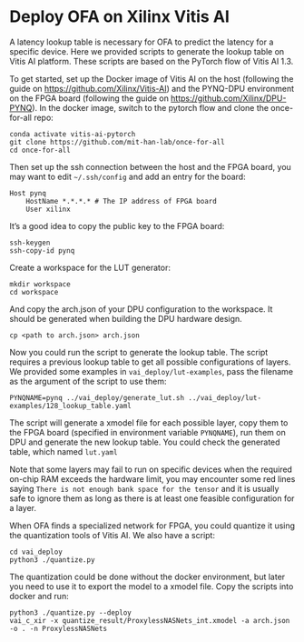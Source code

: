 # Deploy OFA on Xilinx Vitis AI

A latency lookup table is necessary for OFA to predict the latency for a specific device. Here we provided scripts to generate the lookup table on Vitis AI platform. These scripts are based on the PyTorch flow of Vitis AI 1.3.

To get started, set up the Docker image of Vitis AI on the host (following the guide on https://github.com/Xilinx/Vitis-AI) and the PYNQ-DPU environment on the FPGA board (following the guide on https://github.com/Xilinx/DPU-PYNQ). In the docker image, switch to the pytorch flow and clone the once-for-all repo:

```
conda activate vitis-ai-pytorch 
git clone https://github.com/mit-han-lab/once-for-all
cd once-for-all
```

Then set up the ssh connection between the host and the FPGA board, you may want to edit `~/.ssh/config` and add an entry for the board:

```
Host pynq
	HostName *.*.*.* # The IP address of FPGA board
	User xilinx
```

It’s a good idea to copy the public key to the FPGA board:

```
ssh-keygen
ssh-copy-id pynq
```

Create a workspace for the LUT generator:

```
mkdir workspace
cd workspace
```

And copy the arch.json of your DPU configuration to the workspace. It should be generated when building the DPU hardware design.

```
cp <path to arch.json> arch.json
```

Now you could run the script to generate the lookup table. The script requires a previous lookup table to get all possible configurations of layers. We provided some examples in `vai_deploy/lut-examples`, pass the filename as the argument of the script to use them:

```
PYNQNAME=pynq ../vai_deploy/generate_lut.sh ../vai_deploy/lut-examples/128_lookup_table.yaml
```

The script will generate a xmodel file for each possible layer, copy them to the FPGA board (specified in environment variable `PYNQNAME`), run them on DPU and generate the new lookup table. You could check the generated table, which named `lut.yaml`

Note that some layers may fail to run on specific devices when the required on-chip RAM exceeds the hardware limit, you may encounter some red lines saying `There is not enough bank space for the tensor` and it is usually safe to ignore them as long as there is at least one feasible configuration for a layer.

When OFA finds a specialized network for FPGA, you could quantize it using the quantization tools of Vitis AI. We also have a script:

```
cd vai_deploy
python3 ./quantize.py
```

The quantization could be done without the docker environment, but later you need to use it to export the model to a xmodel file. Copy the scripts into docker and run:

```
python3 ./quantize.py --deploy
vai_c_xir -x quantize_result/ProxylessNASNets_int.xmodel -a arch.json -o . -n ProxylessNASNets
```